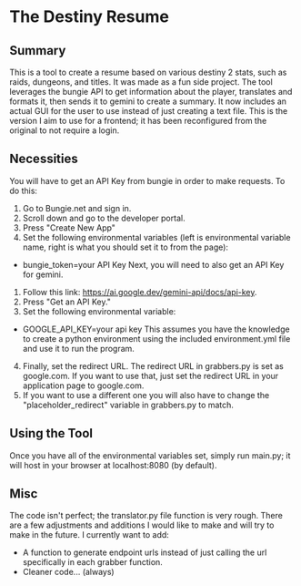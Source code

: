 # The Destiny Resume #
## Summary ##
This is a tool to create a resume based on various destiny 2 stats, such as raids, dungeons, and titles. It was made as a fun side project.
The tool leverages the bungie API to get information about the player, translates and formats it, then sends it to gemini to create a summary.
It now includes an actual GUI for the user to use instead of just creating a text file.
This is the version I aim to use for a frontend; it has been reconfigured from the original to not require a login.

## Necessities ##
You will have to get an API Key from bungie in order to make requests. To do this:
1. Go to Bungie.net and sign in.
2. Scroll down and go to the developer portal.
3. Press "Create New App"
5. Set the following environmental variables (left is environmental variable name, right is what you should set it to from the page):
* bungie_token=your API Key
Next, you will need to also get an API Key for gemini.
1. Follow this link: https://ai.google.dev/gemini-api/docs/api-key.
2. Press "Get an API Key."
3. Set the following environmental variable: 
* GOOGLE_API_KEY=your api key
This assumes you have the knowledge to create a python environment using the included environment.yml file and use it to run the program.
4. Finally, set the redirect URL. The redirect URL in grabbers.py is set as google.com. If you want to use that, just set the redirect URL in your application page to google.com.
5. If you want to use a different one you will also have to change the "placeholder_redirect" variable in grabbers.py to match.

## Using the Tool ##
Once you have all of the environmental variables set, simply run main.py; it will host in your browser at localhost:8080 (by default).

## Misc ##
The code isn't perfect; the translator.py file function is very rough. There are a few adjustments and additions I would like to make and will try to make in the future. I currently want to add:
* A function to generate endpoint urls instead of just calling the url specifically in each grabber function.
* Cleaner code... (always)
